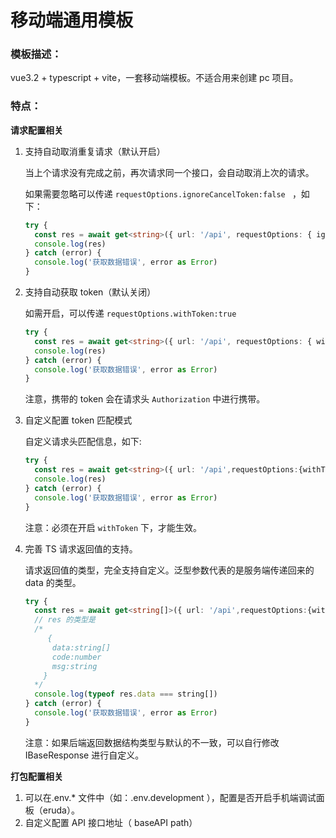 # 移动端通用模板

### 模板描述：

vue3.2 + typescript + vite，一套移动端模板。不适合用来创建 pc 项目。

### 特点：

**请求配置相关**

1. 支持自动取消重复请求（默认开启）

   当上个请求没有完成之前，再次请求同一个接口，会自动取消上次的请求。

   如果需要忽略可以传递 `requestOptions.ignoreCancelToken:false ` ，如下：

   ```typescript
   try {
     const res = await get<string>({ url: '/api', requestOptions: { ignoreCancelToken: false } })
     console.log(res)
   } catch (error) {
     console.log('获取数据错误', error as Error)
   }
   ```

2. 支持自动获取 token（默认关闭）

   如需开启，可以传递 `requestOptions.withToken:true `

   ```typescript
   try {
     const res = await get<string>({ url: '/api', requestOptions: { withToken: true } })
     console.log(res)
   } catch (error) {
     console.log('获取数据错误', error as Error)
   }
   ```

   注意，携带的 token 会在请求头 `Authorization` 中进行携带。

3. 自定义配置 token 匹配模式

   自定义请求头匹配信息，如下:

   ```typescript
   try {
     const res = await get<string>({ url: '/api',requestOptions:{withToken:true，authenticationScheme:'token'}  })
     console.log(res)
   } catch (error) {
     console.log('获取数据错误', error as Error)
   }
   ```

   注意：必须在开启 `withToken` 下，才能生效。

4. 完善 TS 请求返回值的支持。

   请求返回值的类型，完全支持自定义。泛型参数代表的是服务端传递回来的 data 的类型。

   ```typescript
   try {
     const res = await get<string[]>({ url: '/api',requestOptions:{withToken:true，authenticationScheme:'token'}  })
     // res 的类型是
     /*
     	{
         data:string[]
         code:number
         msg:string
       }
     */
     console.log(typeof res.data === string[])
   } catch (error) {
     console.log('获取数据错误', error as Error)
   }
   ```

   注意：如果后端返回数据结构类型与默认的不一致，可以自行修改 IBaseResponse 进行自定义。

**打包配置相关**

1. 可以在.env.\* 文件中（如：.env.development ），配置是否开启手机端调试面板（eruda）。
2. 自定义配置 API 接口地址（ baseAPI path）
